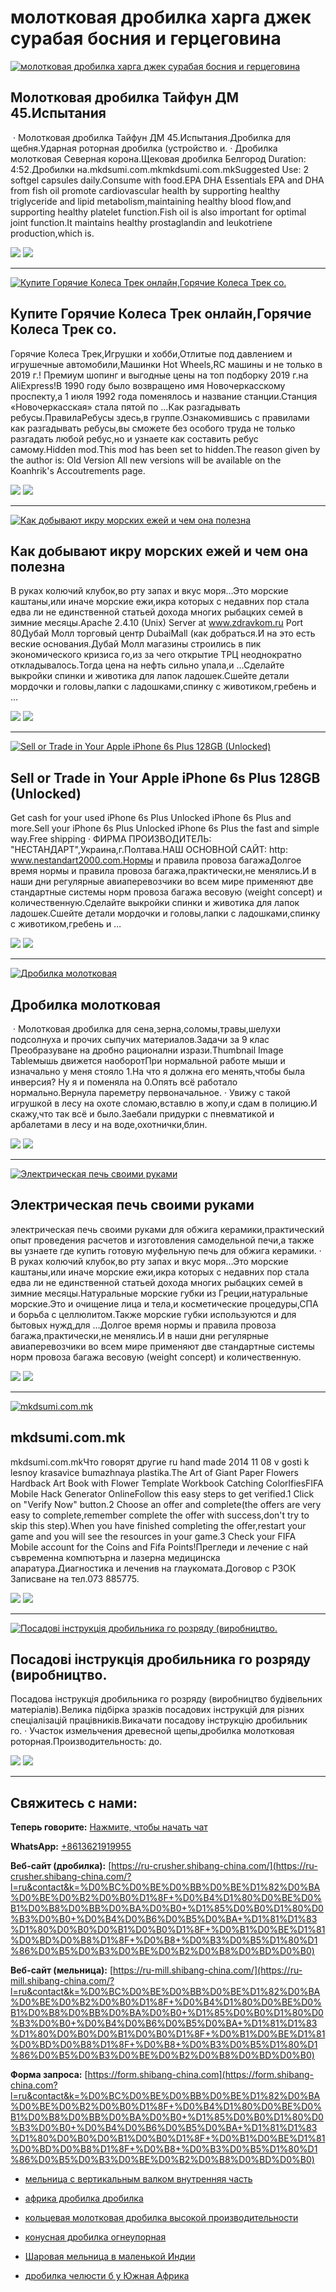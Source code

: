 # молотковая дробилка харга джек сурабая босния и герцеговина

<a href="https://swt.shibang-china.com/?l=ru&img&k=%D0%BC%D0%BE%D0%BB%D0%BE%D1%82%D0%BA%D0%BE%D0%B2%D0%B0%D1%8F+%D0%B4%D1%80%D0%BE%D0%B1%D0%B8%D0%BB%D0%BA%D0%B0+%D1%85%D0%B0%D1%80%D0%B3%D0%B0+%D0%B4%D0%B6%D0%B5%D0%BA+%D1%81%D1%83%D1%80%D0%B0%D0%B1%D0%B0%D1%8F+%D0%B1%D0%BE%D1%81%D0%BD%D0%B8%D1%8F+%D0%B8+%D0%B3%D0%B5%D1%80%D1%86%D0%B5%D0%B3%D0%BE%D0%B2%D0%B8%D0%BD%D0%B0" target="_blank">![молотковая дробилка харга джек сурабая босния и герцеговина](http://static.shibang-china.com/all-800x300/602.jpg)</a>

## Молотковая дробилка Тайфун ДМ 45.Испытания
&nbsp;&#0183;&#32;Молотковая дробилка Тайфун ДМ 45.Испытания.Дробилка для щебня.Ударная роторная дробилка (устройство и.&nbsp;&#0183;&#32;Дробилка молотковая Северная корона.Щековая дробилка Белгород Duration: 4:52.Дробилки на.mkdsumi.com.mkmkdsumi.com.mkSuggested Use: 2 softgel capsules daily.Consume with food.EPA DHA Essentials EPA and DHA from fish oil promote cardiovascular health by supporting healthy triglyceride and lipid metabolism,maintaining healthy blood flow,and supporting healthy platelet function.Fish oil is also important for optimal joint function.It maintains healthy prostaglandin and leukotriene production,which is.


<a href="https://whatsapp.shibangsoft.com/WhatsApp.php" target="_blank" title="WhatsApp">![](http://static.shibang-china.com/icon/whatsapp.png)</a> <a href="https://swt.shibang-china.com/?l=ru&icon&k=%D0%BC%D0%BE%D0%BB%D0%BE%D1%82%D0%BA%D0%BE%D0%B2%D0%B0%D1%8F+%D0%B4%D1%80%D0%BE%D0%B1%D0%B8%D0%BB%D0%BA%D0%B0+%D1%85%D0%B0%D1%80%D0%B3%D0%B0+%D0%B4%D0%B6%D0%B5%D0%BA+%D1%81%D1%83%D1%80%D0%B0%D0%B1%D0%B0%D1%8F+%D0%B1%D0%BE%D1%81%D0%BD%D0%B8%D1%8F+%D0%B8+%D0%B3%D0%B5%D1%80%D1%86%D0%B5%D0%B3%D0%BE%D0%B2%D0%B8%D0%BD%D0%B0" target="_blank">![](http://static.shibang-china.com/icon/chat-ru.png)</a>

---

<a href="https://swt.shibang-china.com/?l=ru&img&k=%D0%BC%D0%BE%D0%BB%D0%BE%D1%82%D0%BA%D0%BE%D0%B2%D0%B0%D1%8F+%D0%B4%D1%80%D0%BE%D0%B1%D0%B8%D0%BB%D0%BA%D0%B0+%D1%85%D0%B0%D1%80%D0%B3%D0%B0+%D0%B4%D0%B6%D0%B5%D0%BA+%D1%81%D1%83%D1%80%D0%B0%D0%B1%D0%B0%D1%8F+%D0%B1%D0%BE%D1%81%D0%BD%D0%B8%D1%8F+%D0%B8+%D0%B3%D0%B5%D1%80%D1%86%D0%B5%D0%B3%D0%BE%D0%B2%D0%B8%D0%BD%D0%B0" target="_blank">![Купите Горячие Колеса Трек онлайн,Горячие Колеса Трек со.](http://static.shibang-china.com/all-800x300/203.jpg)</a>

## Купите Горячие Колеса Трек онлайн,Горячие Колеса Трек со.
Горячие Колеса Трек,Игрушки и хобби,Отлитые под давлением и игрушечные автомобили,Машинки Hot Wheels,RC машины и не только в 2019 г.! Премиум шопинг и выгодные цены на топ подборку 2019 г.на AliExpress!В 1990 году было возвращено имя Новочеркасскому проспекту,а 1 июля 1992 года поменялось и название станции.Станция &#171;Новочеркасская&#187; стала пятой по …Как разгадывать ребусы.ПравилаРебусы здесь,в группе.Ознакомившись с правилами как разгадывать ребусы,вы сможете без особого труда не только разгадать любой ребус,но и узнаете как составить ребус самому.Hidden mod.This mod has been set to hidden.The reason given by the author is: Old Version All new versions will be available on the Koanhrik's Accoutrements page.


<a href="https://whatsapp.shibangsoft.com/WhatsApp.php" target="_blank" title="WhatsApp">![](http://static.shibang-china.com/icon/whatsapp.png)</a> <a href="https://swt.shibang-china.com/?l=ru&icon&k=%D0%BC%D0%BE%D0%BB%D0%BE%D1%82%D0%BA%D0%BE%D0%B2%D0%B0%D1%8F+%D0%B4%D1%80%D0%BE%D0%B1%D0%B8%D0%BB%D0%BA%D0%B0+%D1%85%D0%B0%D1%80%D0%B3%D0%B0+%D0%B4%D0%B6%D0%B5%D0%BA+%D1%81%D1%83%D1%80%D0%B0%D0%B1%D0%B0%D1%8F+%D0%B1%D0%BE%D1%81%D0%BD%D0%B8%D1%8F+%D0%B8+%D0%B3%D0%B5%D1%80%D1%86%D0%B5%D0%B3%D0%BE%D0%B2%D0%B8%D0%BD%D0%B0" target="_blank">![](http://static.shibang-china.com/icon/chat-ru.png)</a>

---

<a href="https://swt.shibang-china.com/?l=ru&img&k=%D0%BC%D0%BE%D0%BB%D0%BE%D1%82%D0%BA%D0%BE%D0%B2%D0%B0%D1%8F+%D0%B4%D1%80%D0%BE%D0%B1%D0%B8%D0%BB%D0%BA%D0%B0+%D1%85%D0%B0%D1%80%D0%B3%D0%B0+%D0%B4%D0%B6%D0%B5%D0%BA+%D1%81%D1%83%D1%80%D0%B0%D0%B1%D0%B0%D1%8F+%D0%B1%D0%BE%D1%81%D0%BD%D0%B8%D1%8F+%D0%B8+%D0%B3%D0%B5%D1%80%D1%86%D0%B5%D0%B3%D0%BE%D0%B2%D0%B8%D0%BD%D0%B0" target="_blank">![Как добывают икру морских ежей и чем она полезна](http://static.shibang-china.com/all-800x300/659.jpg)</a>

## Как добывают икру морских ежей и чем она полезна
В руках колючий клубок,во рту запах и вкус моря…Это морские каштаны,или иначе морские ежи,икра которых с недавних пор стала едва ли не единственной статьей дохода многих рыбацких семей в зимние месяцы.Apache 2.4.10 (Unix) Server at www.zdravkom.ru Port 80Дубай Молл торговый центр DubaiMall (как добраться.И на это есть веские основания.Дубай Молл магазины строились в пик экономического кризиса го,из за чего открытие ТРЦ неоднократно откладывалось.Тогда цена на нефть сильно упала,и …Сделайте выкройки спинки и животика для лапок ладошек.Сшейте детали мордочки и головы,лапки с ладошками,спинку с животиком,гребень и …


<a href="https://whatsapp.shibangsoft.com/WhatsApp.php" target="_blank" title="WhatsApp">![](http://static.shibang-china.com/icon/whatsapp.png)</a> <a href="https://swt.shibang-china.com/?l=ru&icon&k=%D0%BC%D0%BE%D0%BB%D0%BE%D1%82%D0%BA%D0%BE%D0%B2%D0%B0%D1%8F+%D0%B4%D1%80%D0%BE%D0%B1%D0%B8%D0%BB%D0%BA%D0%B0+%D1%85%D0%B0%D1%80%D0%B3%D0%B0+%D0%B4%D0%B6%D0%B5%D0%BA+%D1%81%D1%83%D1%80%D0%B0%D0%B1%D0%B0%D1%8F+%D0%B1%D0%BE%D1%81%D0%BD%D0%B8%D1%8F+%D0%B8+%D0%B3%D0%B5%D1%80%D1%86%D0%B5%D0%B3%D0%BE%D0%B2%D0%B8%D0%BD%D0%B0" target="_blank">![](http://static.shibang-china.com/icon/chat-ru.png)</a>

---

<a href="https://swt.shibang-china.com/?l=ru&img&k=%D0%BC%D0%BE%D0%BB%D0%BE%D1%82%D0%BA%D0%BE%D0%B2%D0%B0%D1%8F+%D0%B4%D1%80%D0%BE%D0%B1%D0%B8%D0%BB%D0%BA%D0%B0+%D1%85%D0%B0%D1%80%D0%B3%D0%B0+%D0%B4%D0%B6%D0%B5%D0%BA+%D1%81%D1%83%D1%80%D0%B0%D0%B1%D0%B0%D1%8F+%D0%B1%D0%BE%D1%81%D0%BD%D0%B8%D1%8F+%D0%B8+%D0%B3%D0%B5%D1%80%D1%86%D0%B5%D0%B3%D0%BE%D0%B2%D0%B8%D0%BD%D0%B0" target="_blank">![Sell or Trade in Your Apple iPhone 6s Plus 128GB (Unlocked)](http://static.shibang-china.com/all-800x300/366.jpg)</a>

## Sell or Trade in Your Apple iPhone 6s Plus 128GB (Unlocked)
Get cash for your used iPhone 6s Plus Unlocked iPhone 6s Plus and more.Sell your iPhone 6s Plus Unlocked iPhone 6s Plus the fast and simple way.Free shipping&nbsp;&#0183;&#32;ФИРМА ПРОИЗВОДИТЕЛЬ: &quot;НЕСТАНДАРТ&quot;,Украина,г.Полтава.НАШ ОСНОВНОЙ САЙТ: http: www.nestandart2000.com.Нормы и правила провоза багажаДолгое время нормы и правила провоза багажа,практически,не менялись.И в наши дни регулярные авиаперевозчики во всем мире применяют две стандартные системы норм провоза багажа весовую (weight concept) и количественную.Сделайте выкройки спинки и животика для лапок ладошек.Сшейте детали мордочки и головы,лапки с ладошками,спинку с животиком,гребень и …


<a href="https://whatsapp.shibangsoft.com/WhatsApp.php" target="_blank" title="WhatsApp">![](http://static.shibang-china.com/icon/whatsapp.png)</a> <a href="https://swt.shibang-china.com/?l=ru&icon&k=%D0%BC%D0%BE%D0%BB%D0%BE%D1%82%D0%BA%D0%BE%D0%B2%D0%B0%D1%8F+%D0%B4%D1%80%D0%BE%D0%B1%D0%B8%D0%BB%D0%BA%D0%B0+%D1%85%D0%B0%D1%80%D0%B3%D0%B0+%D0%B4%D0%B6%D0%B5%D0%BA+%D1%81%D1%83%D1%80%D0%B0%D0%B1%D0%B0%D1%8F+%D0%B1%D0%BE%D1%81%D0%BD%D0%B8%D1%8F+%D0%B8+%D0%B3%D0%B5%D1%80%D1%86%D0%B5%D0%B3%D0%BE%D0%B2%D0%B8%D0%BD%D0%B0" target="_blank">![](http://static.shibang-china.com/icon/chat-ru.png)</a>

---

<a href="https://swt.shibang-china.com/?l=ru&img&k=%D0%BC%D0%BE%D0%BB%D0%BE%D1%82%D0%BA%D0%BE%D0%B2%D0%B0%D1%8F+%D0%B4%D1%80%D0%BE%D0%B1%D0%B8%D0%BB%D0%BA%D0%B0+%D1%85%D0%B0%D1%80%D0%B3%D0%B0+%D0%B4%D0%B6%D0%B5%D0%BA+%D1%81%D1%83%D1%80%D0%B0%D0%B1%D0%B0%D1%8F+%D0%B1%D0%BE%D1%81%D0%BD%D0%B8%D1%8F+%D0%B8+%D0%B3%D0%B5%D1%80%D1%86%D0%B5%D0%B3%D0%BE%D0%B2%D0%B8%D0%BD%D0%B0" target="_blank">![Дробилка молотковая](http://static.shibang-china.com/all-800x300/461.jpg)</a>

## Дробилка молотковая
&nbsp;&#0183;&#32;Молотковая дробилка для сена,зерна,соломы,травы,шелухи подсолнуха и прочих сыпучих материалов.Задачи за 9 клас Преобразуване на дробно рационални изрази.Thumbnail Image Tableмышь движется наоборотПри нормальной работе мыши и изначально у меня стояло 1.На что я должна его менять,чтобы была инверсия? Ну я и поменяла на 0.Опять всё работало нормально.Вернула пареметру первоначальное.&nbsp;&#0183;&#32;Увижу с такой игрушкой в лесу на охоте сломаю,вставлю в жопу,и сдам в полицию.И скажу,что так всё и было.Заебали придурки с пневматикой и арбалетами в лесу и на воде,охотнички,блин.


<a href="https://whatsapp.shibangsoft.com/WhatsApp.php" target="_blank" title="WhatsApp">![](http://static.shibang-china.com/icon/whatsapp.png)</a> <a href="https://swt.shibang-china.com/?l=ru&icon&k=%D0%BC%D0%BE%D0%BB%D0%BE%D1%82%D0%BA%D0%BE%D0%B2%D0%B0%D1%8F+%D0%B4%D1%80%D0%BE%D0%B1%D0%B8%D0%BB%D0%BA%D0%B0+%D1%85%D0%B0%D1%80%D0%B3%D0%B0+%D0%B4%D0%B6%D0%B5%D0%BA+%D1%81%D1%83%D1%80%D0%B0%D0%B1%D0%B0%D1%8F+%D0%B1%D0%BE%D1%81%D0%BD%D0%B8%D1%8F+%D0%B8+%D0%B3%D0%B5%D1%80%D1%86%D0%B5%D0%B3%D0%BE%D0%B2%D0%B8%D0%BD%D0%B0" target="_blank">![](http://static.shibang-china.com/icon/chat-ru.png)</a>

---

<a href="https://swt.shibang-china.com/?l=ru&img&k=%D0%BC%D0%BE%D0%BB%D0%BE%D1%82%D0%BA%D0%BE%D0%B2%D0%B0%D1%8F+%D0%B4%D1%80%D0%BE%D0%B1%D0%B8%D0%BB%D0%BA%D0%B0+%D1%85%D0%B0%D1%80%D0%B3%D0%B0+%D0%B4%D0%B6%D0%B5%D0%BA+%D1%81%D1%83%D1%80%D0%B0%D0%B1%D0%B0%D1%8F+%D0%B1%D0%BE%D1%81%D0%BD%D0%B8%D1%8F+%D0%B8+%D0%B3%D0%B5%D1%80%D1%86%D0%B5%D0%B3%D0%BE%D0%B2%D0%B8%D0%BD%D0%B0" target="_blank">![Электрическая печь своими руками](http://static.shibang-china.com/all-800x300/37.jpg)</a>

## Электрическая печь своими руками
электрическая печь своими руками для обжига керамики,практический опыт проведения расчетов и изготовления самодельной печи,а также вы узнаете где купить готовую муфельную печь для обжига керамики.&nbsp;&#0183;&#32;В руках колючий клубок,во рту запах и вкус моря…Это морские каштаны,или иначе морские ежи,икра которых с недавних пор стала едва ли не единственной статьей дохода многих рыбацких семей в зимние месяцы.Натуральные морские губки из Греции,натуральные морские.Это и очищение лица и тела,и косметические процедуры,СПА и борьба с целлюлитом.Также морские губки используются и для бытовых нужд,для …Долгое время нормы и правила провоза багажа,практически,не менялись.И в наши дни регулярные авиаперевозчики во всем мире применяют две стандартные системы норм провоза багажа весовую (weight concept) и количественную.


<a href="https://whatsapp.shibangsoft.com/WhatsApp.php" target="_blank" title="WhatsApp">![](http://static.shibang-china.com/icon/whatsapp.png)</a> <a href="https://swt.shibang-china.com/?l=ru&icon&k=%D0%BC%D0%BE%D0%BB%D0%BE%D1%82%D0%BA%D0%BE%D0%B2%D0%B0%D1%8F+%D0%B4%D1%80%D0%BE%D0%B1%D0%B8%D0%BB%D0%BA%D0%B0+%D1%85%D0%B0%D1%80%D0%B3%D0%B0+%D0%B4%D0%B6%D0%B5%D0%BA+%D1%81%D1%83%D1%80%D0%B0%D0%B1%D0%B0%D1%8F+%D0%B1%D0%BE%D1%81%D0%BD%D0%B8%D1%8F+%D0%B8+%D0%B3%D0%B5%D1%80%D1%86%D0%B5%D0%B3%D0%BE%D0%B2%D0%B8%D0%BD%D0%B0" target="_blank">![](http://static.shibang-china.com/icon/chat-ru.png)</a>

---

<a href="https://swt.shibang-china.com/?l=ru&img&k=%D0%BC%D0%BE%D0%BB%D0%BE%D1%82%D0%BA%D0%BE%D0%B2%D0%B0%D1%8F+%D0%B4%D1%80%D0%BE%D0%B1%D0%B8%D0%BB%D0%BA%D0%B0+%D1%85%D0%B0%D1%80%D0%B3%D0%B0+%D0%B4%D0%B6%D0%B5%D0%BA+%D1%81%D1%83%D1%80%D0%B0%D0%B1%D0%B0%D1%8F+%D0%B1%D0%BE%D1%81%D0%BD%D0%B8%D1%8F+%D0%B8+%D0%B3%D0%B5%D1%80%D1%86%D0%B5%D0%B3%D0%BE%D0%B2%D0%B8%D0%BD%D0%B0" target="_blank">![mkdsumi.com.mk](http://static.shibang-china.com/all-800x300/22.jpg)</a>

## mkdsumi.com.mk
mkdsumi.com.mkЧто говорят другие ru hand made 2014 11 08 v gosti k lesnoy krasavice bumazhnaya plastika.The Art of Giant Paper Flowers Hardback Art Book with Flower Template Workbook Catching ColorlfiesFIFA Mobile Hack Generator OnlineFollow this easy steps to get verified.1 Click on &quot;Verify Now&quot; button.2 Choose an offer and complete(the offers are very easy to complete,remember complete the offer with success,don't try to skip this step).When you have finished completing the offer,restart your game and you will see the resources in your game.3 Check your FIFA Mobile account for the Coins and Fifa Points!Прегледи и лечение с най съвременна компютърна и лазерна медицинска апаратура.Диагностика и леченив на глаукомата.Договор с РЗОК Записване на тел.073 885775.


<a href="https://whatsapp.shibangsoft.com/WhatsApp.php" target="_blank" title="WhatsApp">![](http://static.shibang-china.com/icon/whatsapp.png)</a> <a href="https://swt.shibang-china.com/?l=ru&icon&k=%D0%BC%D0%BE%D0%BB%D0%BE%D1%82%D0%BA%D0%BE%D0%B2%D0%B0%D1%8F+%D0%B4%D1%80%D0%BE%D0%B1%D0%B8%D0%BB%D0%BA%D0%B0+%D1%85%D0%B0%D1%80%D0%B3%D0%B0+%D0%B4%D0%B6%D0%B5%D0%BA+%D1%81%D1%83%D1%80%D0%B0%D0%B1%D0%B0%D1%8F+%D0%B1%D0%BE%D1%81%D0%BD%D0%B8%D1%8F+%D0%B8+%D0%B3%D0%B5%D1%80%D1%86%D0%B5%D0%B3%D0%BE%D0%B2%D0%B8%D0%BD%D0%B0" target="_blank">![](http://static.shibang-china.com/icon/chat-ru.png)</a>

---

<a href="https://swt.shibang-china.com/?l=ru&img&k=%D0%BC%D0%BE%D0%BB%D0%BE%D1%82%D0%BA%D0%BE%D0%B2%D0%B0%D1%8F+%D0%B4%D1%80%D0%BE%D0%B1%D0%B8%D0%BB%D0%BA%D0%B0+%D1%85%D0%B0%D1%80%D0%B3%D0%B0+%D0%B4%D0%B6%D0%B5%D0%BA+%D1%81%D1%83%D1%80%D0%B0%D0%B1%D0%B0%D1%8F+%D0%B1%D0%BE%D1%81%D0%BD%D0%B8%D1%8F+%D0%B8+%D0%B3%D0%B5%D1%80%D1%86%D0%B5%D0%B3%D0%BE%D0%B2%D0%B8%D0%BD%D0%B0" target="_blank">![Посадові інструкція дробильника го розряду (виробництво.](http://static.shibang-china.com/all-800x300/1051.jpg)</a>

## Посадові інструкція дробильника го розряду (виробництво.
Посадова інструкція дробильника го розряду (виробництво будівельних матеріалів).Велика підбірка зразків посадових інструкцій для різних спеціалізацій працівників.Викачати посадову інструкцію дробильник го.&nbsp;&#0183;&#32;Участок измельчения древесной щепы,дробилка молотковая роторная.Производительность: до.

<a href="https://whatsapp.shibangsoft.com/WhatsApp.php" target="_blank" title="WhatsApp">![](http://static.shibang-china.com/icon/whatsapp.png)</a> <a href="https://swt.shibang-china.com/?l=ru&icon&k=%D0%BC%D0%BE%D0%BB%D0%BE%D1%82%D0%BA%D0%BE%D0%B2%D0%B0%D1%8F+%D0%B4%D1%80%D0%BE%D0%B1%D0%B8%D0%BB%D0%BA%D0%B0+%D1%85%D0%B0%D1%80%D0%B3%D0%B0+%D0%B4%D0%B6%D0%B5%D0%BA+%D1%81%D1%83%D1%80%D0%B0%D0%B1%D0%B0%D1%8F+%D0%B1%D0%BE%D1%81%D0%BD%D0%B8%D1%8F+%D0%B8+%D0%B3%D0%B5%D1%80%D1%86%D0%B5%D0%B3%D0%BE%D0%B2%D0%B8%D0%BD%D0%B0" target="_blank">![](http://static.shibang-china.com/icon/chat-ru.png)</a>

---
## Свяжитесь с нами:

**Теперь говорите:** [Нажмите, чтобы начать чат](https://swt.shibang-china.com?l=ru&contact&k=%D0%BC%D0%BE%D0%BB%D0%BE%D1%82%D0%BA%D0%BE%D0%B2%D0%B0%D1%8F+%D0%B4%D1%80%D0%BE%D0%B1%D0%B8%D0%BB%D0%BA%D0%B0+%D1%85%D0%B0%D1%80%D0%B3%D0%B0+%D0%B4%D0%B6%D0%B5%D0%BA+%D1%81%D1%83%D1%80%D0%B0%D0%B1%D0%B0%D1%8F+%D0%B1%D0%BE%D1%81%D0%BD%D0%B8%D1%8F+%D0%B8+%D0%B3%D0%B5%D1%80%D1%86%D0%B5%D0%B3%D0%BE%D0%B2%D0%B8%D0%BD%D0%B0)

**WhatsApp:**  [+8613621919955](https://whatsapp.shibangsoft.com/WhatsApp.php)

**Веб-сайт (дробилка):** [https://ru-crusher.shibang-china.com/](https://ru-crusher.shibang-china.com/?l=ru&contact&k=%D0%BC%D0%BE%D0%BB%D0%BE%D1%82%D0%BA%D0%BE%D0%B2%D0%B0%D1%8F+%D0%B4%D1%80%D0%BE%D0%B1%D0%B8%D0%BB%D0%BA%D0%B0+%D1%85%D0%B0%D1%80%D0%B3%D0%B0+%D0%B4%D0%B6%D0%B5%D0%BA+%D1%81%D1%83%D1%80%D0%B0%D0%B1%D0%B0%D1%8F+%D0%B1%D0%BE%D1%81%D0%BD%D0%B8%D1%8F+%D0%B8+%D0%B3%D0%B5%D1%80%D1%86%D0%B5%D0%B3%D0%BE%D0%B2%D0%B8%D0%BD%D0%B0)

**Веб-сайт (мельница):** [https://ru-mill.shibang-china.com/](https://ru-mill.shibang-china.com/?l=ru&contact&k=%D0%BC%D0%BE%D0%BB%D0%BE%D1%82%D0%BA%D0%BE%D0%B2%D0%B0%D1%8F+%D0%B4%D1%80%D0%BE%D0%B1%D0%B8%D0%BB%D0%BA%D0%B0+%D1%85%D0%B0%D1%80%D0%B3%D0%B0+%D0%B4%D0%B6%D0%B5%D0%BA+%D1%81%D1%83%D1%80%D0%B0%D0%B1%D0%B0%D1%8F+%D0%B1%D0%BE%D1%81%D0%BD%D0%B8%D1%8F+%D0%B8+%D0%B3%D0%B5%D1%80%D1%86%D0%B5%D0%B3%D0%BE%D0%B2%D0%B8%D0%BD%D0%B0)

**Форма запроса:** [https://form.shibang-china.com](https://form.shibang-china.com?l=ru&contact&k=%D0%BC%D0%BE%D0%BB%D0%BE%D1%82%D0%BA%D0%BE%D0%B2%D0%B0%D1%8F+%D0%B4%D1%80%D0%BE%D0%B1%D0%B8%D0%BB%D0%BA%D0%B0+%D1%85%D0%B0%D1%80%D0%B3%D0%B0+%D0%B4%D0%B6%D0%B5%D0%BA+%D1%81%D1%83%D1%80%D0%B0%D0%B1%D0%B0%D1%8F+%D0%B1%D0%BE%D1%81%D0%BD%D0%B8%D1%8F+%D0%B8+%D0%B3%D0%B5%D1%80%D1%86%D0%B5%D0%B3%D0%BE%D0%B2%D0%B8%D0%BD%D0%B0)

* [мельница с вертикальным валком внутренняя часть](../131/%D0%BC%D0%B5%D0%BB%D1%8C%D0%BD%D0%B8%D1%86%D0%B0%20%D1%81%20%D0%B2%D0%B5%D1%80%D1%82%D0%B8%D0%BA%D0%B0%D0%BB%D1%8C%D0%BD%D1%8B%D0%BC%20%D0%B2%D0%B0%D0%BB%D0%BA%D0%BE%D0%BC%20%D0%B2%D0%BD%D1%83%D1%82%D1%80%D0%B5%D0%BD%D0%BD%D1%8F%D1%8F%20%D1%87%D0%B0%D1%81%D1%82%D1%8C.md)

* [африка дробилка дробилка](../134/%D0%B0%D1%84%D1%80%D0%B8%D0%BA%D0%B0%20%D0%B4%D1%80%D0%BE%D0%B1%D0%B8%D0%BB%D0%BA%D0%B0%20%D0%B4%D1%80%D0%BE%D0%B1%D0%B8%D0%BB%D0%BA%D0%B0.md)

* [кольцевая молотковая дробилка высокой производительности](../131/%D0%BA%D0%BE%D0%BB%D1%8C%D1%86%D0%B5%D0%B2%D0%B0%D1%8F%20%D0%BC%D0%BE%D0%BB%D0%BE%D1%82%D0%BA%D0%BE%D0%B2%D0%B0%D1%8F%20%D0%B4%D1%80%D0%BE%D0%B1%D0%B8%D0%BB%D0%BA%D0%B0%20%D0%B2%D1%8B%D1%81%D0%BE%D0%BA%D0%BE%D0%B9%20%D0%BF%D1%80%D0%BE%D0%B8%D0%B7%D0%B2%D0%BE%D0%B4%D0%B8%D1%82%D0%B5%D0%BB%D1%8C%D0%BD%D0%BE%D1%81%D1%82%D0%B8.md)

* [конусная дробилка огнеупорная](../131/%D0%BA%D0%BE%D0%BD%D1%83%D1%81%D0%BD%D0%B0%D1%8F%20%D0%B4%D1%80%D0%BE%D0%B1%D0%B8%D0%BB%D0%BA%D0%B0%20%D0%BE%D0%B3%D0%BD%D0%B5%D1%83%D0%BF%D0%BE%D1%80%D0%BD%D0%B0%D1%8F.md)

* [Шаровая мельница в маленькой Индии](../131/%D0%A8%D0%B0%D1%80%D0%BE%D0%B2%D0%B0%D1%8F%20%D0%BC%D0%B5%D0%BB%D1%8C%D0%BD%D0%B8%D1%86%D0%B0%20%D0%B2%20%D0%BC%D0%B0%D0%BB%D0%B5%D0%BD%D1%8C%D0%BA%D0%BE%D0%B9%20%D0%98%D0%BD%D0%B4%D0%B8%D0%B8.md)

* [дробилка челюсти б  у Южная Африка](../131/%D0%B4%D1%80%D0%BE%D0%B1%D0%B8%D0%BB%D0%BA%D0%B0%20%D1%87%D0%B5%D0%BB%D1%8E%D1%81%D1%82%D0%B8%20%D0%B1%20%20%D1%83%20%D0%AE%D0%B6%D0%BD%D0%B0%D1%8F%20%D0%90%D1%84%D1%80%D0%B8%D0%BA%D0%B0.md)